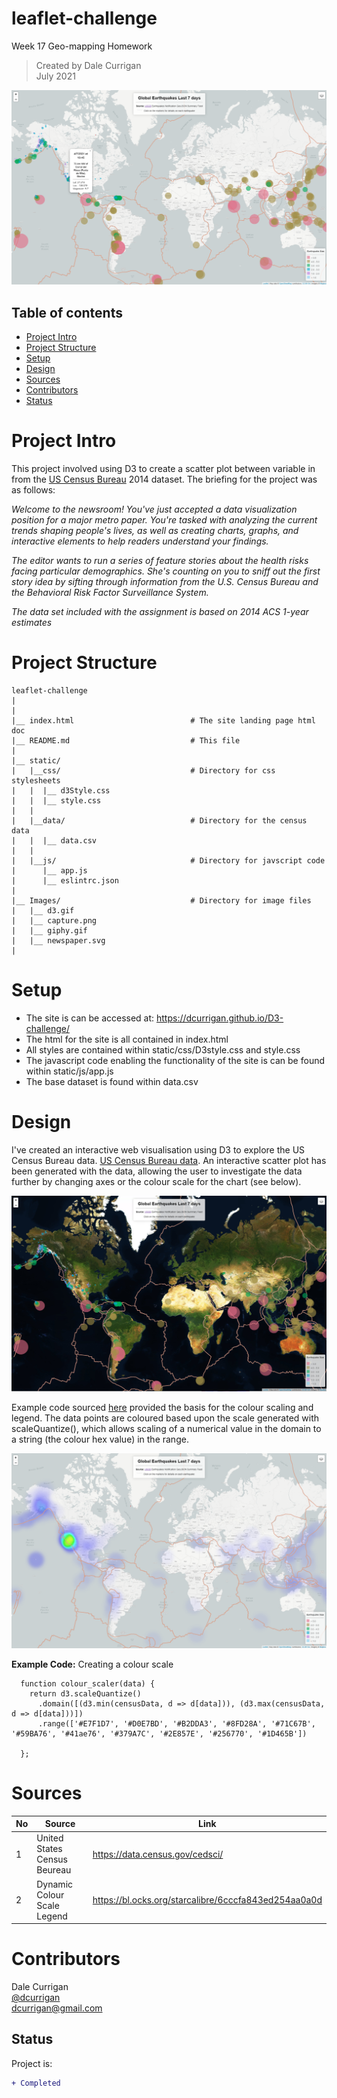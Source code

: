 # leaflet-challenge
Week 17 Geo-mapping Homework

> Created by Dale Currigan  
> July 2021  
  
![Leaflet](/Images/Lightmap.png)  

## Table of contents  
* [Project Intro](#Project-Intro)  
* [Project Structure](#Project-Structure)  
* [Setup](#Setup)  
* [Design](#Design) 
* [Sources](#Sources)  
* [Contributors](#Contributors)  
* [Status](#Status)  

# Project Intro
This project involved using D3 to create a scatter plot between variable in from the <a href="https://data.census.gov/cedsci/">US Census Bureau</a> 2014 dataset. The briefing for the project was as follows: 

*Welcome to the newsroom! You've just accepted a data visualization position for a major metro paper. You're tasked with analyzing the current trends shaping people's lives, as well as creating charts, graphs, and interactive elements to help readers understand your findings.*  
  
*The editor wants to run a series of feature stories about the health risks facing particular demographics. She's counting on you to sniff out the first story idea by sifting through information from the U.S. Census Bureau and the Behavioral Risk Factor Surveillance System.*  
  
*The data set included with the assignment is based on 2014 ACS 1-year estimates*  

  
# Project Structure  
```
leaflet-challenge   
|  
|    
|__ index.html                          # The site landing page html doc
|__ README.md                           # This file
|
|__ static/                              
|   |__css/                             # Directory for css stylesheets
|   |  |__ d3Style.css                              
|   |  |__ style.css                              
|   |
|   |__data/                            # Directory for the census data
|   |  |__ data.csv
|   | 
|   |__js/                              # Directory for javscript code
|      |__ app.js
|      |__ eslintrc.json
|      
|__ Images/                             # Directory for image files
|   |__ d3.gif
|   |__ capture.png
|   |__ giphy.gif
|   |__ newspaper.svg
|
``` 
  
# Setup 
  
* The site is can be accessed at: https://dcurrigan.github.io/D3-challenge/
* The html for the site is all contained in index.html
* All styles are contained within static/css/D3style.css and style.css
* The javascript code enabling the functionality of the site is can be found within static/js/app.js
* The base dataset is found within data.csv   

# Design 
I've created an interactive web visualisation using D3 to explore the US Census Bureau data. <a href="https://data.census.gov/cedsci/">US Census Bureau data</a>. An interactive scatter plot has been generated with the data, allowing the user to investigate the data further by changing axes or the colour scale for the chart (see below).  
  
![Leaflet](/Images/Satellitemap.png)  
  
  
Example code sourced <a href="https://bl.ocks.org/starcalibre/6cccfa843ed254aa0a0d">here</a> provided the basis for the colour scaling and legend. The data points are coloured based upon the scale generated with scaleQuantize(), which allows scaling of a numerical value in the domain to a string (the colour hex value) in the range.    

![Leaflet](/Images/Heatmap.png)  

  
**Example Code:** Creating a colour scale 
```
  function colour_scaler(data) {
    return d3.scaleQuantize()
      .domain([(d3.min(censusData, d => d[data])), (d3.max(censusData, d => d[data]))])  
      .range(['#E7F1D7', '#D0E7BD', '#B2DDA3', '#8FD28A', '#71C67B', '#59BA76', '#41ae76', '#379A7C', '#2E857E', '#256770', '#1D465B'])

  };
```
  
  
# Sources
|No|Source|Link|
|-|-|-|
|1|United States Census Beureau            |https://data.census.gov/cedsci/| 
|2|Dynamic Colour Scale Legend             |https://bl.ocks.org/starcalibre/6cccfa843ed254aa0a0d|

   
# Contributors  
Dale Currigan  
[@dcurrigan](https://github.com/dcurrigan)  
<dcurrigan@gmail.com>


## Status
Project is: 
````diff 
+ Completed
````


